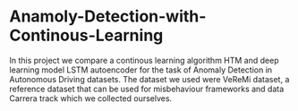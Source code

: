 # Anamoly-Detection-with-Continous-Learning

In this project we compare a continous learning algorithm HTM and deep learning model LSTM autoencoder for the task of Anomaly Detection in Autonomous Driving datasets. The dataset we used were  VeReMi dataset, a reference dataset that can be used for misbehaviour frameworks and data Carrera track which we collected ourselves.
